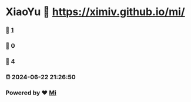 # XiaoYu :link: https://ximiv.github.io/mi/ 
### :page_facing_up: [1](https://ximiv.github.io/mi//tag.html) 
### :speech_balloon: 0 
### :hibiscus: 4 
### :alarm_clock: 2024-06-22 21:26:50 
### Powered by :heart: [Mi](https://ximiv.github.io)
